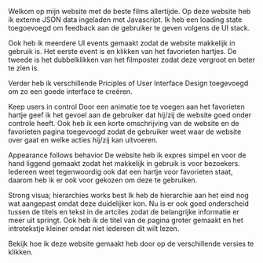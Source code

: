 Welkom op mijn website met de beste films allertijde. Op deze website heb ik externe JSON data ingeladen met Javascript. Ik heb een loading state toegoevoegd om feedback aan de gebruiker te geven volgens de UI stack.

Ook heb ik meerdere UI events gemaakt zodat de website makkelijk in gebruik is. Het eerste event is en klikken van het favorieten hartjes. De tweede is het dubbelklikken van het filmposter zodat deze vergroot en beter te zien is.

Verder heb ik verschillende Priciples of User Interface Design toegevoegd om zo een goede interface te creëren.

Keep users in control Door een animatie toe te voegen aan het favorieten hartje geef ik het gevoel aan de gebruiker dat hij/zij de website goed onder controle heeft. Ook heb ik een korte omschrijving van de website en de favorieten pagina toegevoegd zodat de gebruiker weet waar de website over gaat en welke acties hij/zij kan uitvoeren.

Appearance follows behavior De website heb ik expres simpel en voor de hand liggend gemaakt zodat het makkelijk in gebruik is voor bezoekers. Iedereen weet tegenwoordig ook dat een hartje voor favorieten staat, daarom heb ik er ook voor gekozen om deze te gebruiken.

Strong visua; hierarchies works best Ik heb de hierarchie aan het eind nog wat aangepast omdat deze duidelijker kon. Nu is er ook goed onderscheid tussen de titels en tekst in de artciles zodat de belangrijke informatie er meer uit springt. Ook heb ik de titel van de pagina groter gemaakt en het introtekstje kleiner omdat niet iedereen dit wilt lezen.

Bekijk hoe ik deze website gemaakt heb door op de verschillende versies te klikken.
